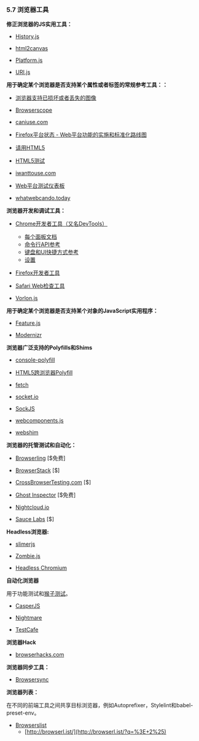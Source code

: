 <!-- 5.7 - Browser Tools -->
### 5.7 浏览器工具

<!-- JS Utilities to fix Browsers:-->
**修正浏览器的JS实用工具：**

+ [History.js](https://github.com/browserstate/history.js)

+ [html2canvas](https://github.com/niklasvh/html2canvas)

+ [Platform.js](https://github.com/bestiejs/platform.js)

+ [URI.js](http://medialize.github.io/URI.js/)


**用于确定某个浏览器是否支持某个属性或者标签的常规参考工具：：**

<!-- Browser support for broken/missing images -->
+ [浏览器支持已损坏或者丢失的图像](http://codepen.io/bartveneman/full/qzCte/)

+ [Browserscope](http://www.browserscope.org/)

+ [caniuse.com](http://caniuse.com/)

<!-- Firefox Platform Status - Implementation & standardization roadmap for web platform features -->
+ [Firefox平台状态 - Web平台功能的实施和标准化路线图](https://platform-status.mozilla.org/)

<!-- HTML5 Please -->
+ [请用HTML5](http://html5please.com/)

<!-- HTML5 Test -->
+ [HTML5测试](https://html5test.com/)

+ [iwanttouse.com](http://www.iwanttouse.com/)

<!-- web-platform-tests dashboard -->
+ [Web平台测试仪表板](https://wpt.fyi/)

+ [whatwebcando.today](https://whatwebcando.today/)

<!-- Browser Development/Debug Tools: -->
**浏览器开发和调试工具：**

<!-- Chrome Developer Tools (aka DevTools) -->
+ [Chrome开发者工具（又名DevTools）](https://developers.google.com/web/tools/?hl=en)

    <!-- Per-Panel Documentation -->
    + [每个面板文档](https://developers.google.com/web/tools/chrome-devtools/#docs)

    <!-- Command Line API Reference -->
    + [命令行API参考](https://developers.google.com/web/tools/javascript/command-line/command-line-reference?hl=en)

    <!-- Keyboard & UI Shortcuts Reference -->
    + [键盘和UI快捷方式参考](https://developers.google.com/web/tools/iterate/inspect-styles/shortcuts)

    <!-- Settings -->
    + [设置](https://developer.chrome.com/devtools/docs/settings)

<!-- Firefox Developer Tools -->
+ [Firefox开发者工具](https://developer.mozilla.org/en-US/docs/Tools)

<!-- Safari Web Inspector -->
+ [Safari Web检查工具](https://developer.apple.com/safari/tools/)

+ [Vorlon.js](http://vorlonjs.com/)

<!-- JavaScript Utilities to Determine If X Browser Supports X: -->
**用于确定某个浏览器是否支持某个对象的JavaScript实用程序：**

+ [Feature.js](http://featurejs.com/)

+ [Modernizr](https://modernizr.com/)

<!-- Broad Browser Polyfills/Shims: -->
**浏览器广泛支持的Polyfills和Shims**

+ [console-polyfill](https://github.com/paulmillr/console-polyfill)

<!-- HTML5 Cross Browser Polyfills -->
+ [HTML5跨浏览器Polyfill](https://github.com/Modernizr/Modernizr/wiki/HTML5-Cross-browser-Polyfills)

+ [fetch](https://github.com/github/fetch)

+ [socket.io](http://socket.io/)

+ [SockJS](https://github.com/sockjs/sockjs-client)

+ [webcomponents.js](https://github.com/WebComponents/webcomponentsjs)

+ [webshim](https://afarkas.github.io/webshim/demos/)

<!-- Hosted Testing/Automation for Browsers: -->
**浏览器的托管测试和自动化：**

+ [Browserling](https://www.browserling.com/) [$免费]

+ [BrowserStack](https://www.browserstack.com/) [$]

+ [CrossBrowserTesting.com](http://crossbrowsertesting.com/) [$]

+ [Ghost Inspector](https://ghostinspector.com/) [$免费]

+ [Nightcloud.io](http://nightcloud.io/)

+ [Sauce Labs](https://saucelabs.com/) [$]

<!-- Headless Browsers: -->
**Headless浏览器:**

+ [slimerjs](http://slimerjs.org/)

+ [Zombie.js](http://zombie.js.org/)

+ [Headless Chromium](https://chromium.googlesource.com/chromium/src/+/lkgr/headless/README.md)

<!-- Browser Automation: -->
**自动化浏览器**

<!-- Used for functional testing and monkey testing. -->
用于功能测试和[猴子测试](https://en.wikipedia.org/wiki/Monkey_testing)。

+ [CasperJS](http://casperjs.org/)

+ [Nightmare](https://github.com/segmentio/nightmare)

+ [TestCafe](https://github.com/DevExpress/testcafe)

<!-- Browser Hacks: -->
**浏览器Hack**

+ [browserhacks.com](http://browserhacks.com/)

<!-- Browser Syncing Tools: -->
**浏览器同步工具：**

+ [Browsersync](http://www.browsersync.io/)

<!-- Browser List: -->
**浏览器列表：**

<!-- Share target browsers between different front-end tools, like Autoprefixer, Stylelint and babel-preset-env. -->
在不同的前端工具之间共享目标浏览器，例如Autoprefixer，Stylelint和babel-preset-env。

+ [Browserslist](https://github.com/ai/browserslist)
    + [http://browserl.ist/](http://browserl.ist/?q=%3E+2%25)